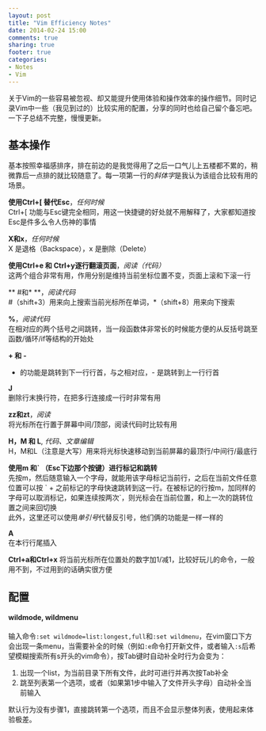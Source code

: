 ```yaml
---
layout: post
title: "Vim Efficiency Notes"
date: 2014-02-24 15:00
comments: true
sharing: true
footer: true
categories: 
- Notes
- Vim
---
```


关于Vim的一些容易被忽视、却又能提升使用体验和操作效率的操作细节。同时记录Vim中一些（我见到过的）比较实用的配置，分享的同时也给自己留个备忘吧。
一下子总结不完整，慢慢更新。

<!-- more -->

基本操作
-----
基本按照幸福感排序，排在前边的是我觉得用了之后一口气儿上五楼都不累的，稍微靠后一点排的就比较随意了。每一项第一行的*斜体字*是我认为该组合比较有用的场景。

**使用Ctrl+[ 替代Esc**，*任何时候*</br>
Ctrl+[ 功能与Esc键完全相同，用这一快捷键的好处就不用解释了，大家都知道按Esc是件多么令人伤神的事情



**X和x**，*任何时候*</br>
X 是退格（Backspace），x 是删除（Delete）



**使用Ctrl+e 和 Ctrl+y逐行翻滚页面**，*阅读（代码）*</br>
这两个组合非常有用，作用分别是维持当前坐标位置不变，页面上滚和下滚一行



** #和\* **，*阅读代码*</br>
\#（shift+3）用来向上搜索当前光标所在单词，\*（shift+8）用来向下搜索



**%**，*阅读代码*</br>
在相对应的两个括号之间跳转，当一段函数体非常长的时候能方便的从反括号跳至函数/循环/if等结构的开始处




**+ 和 -**</br>
+ 的功能是跳转到下一行行首，与之相对应，- 是跳转到上一行行首



**J**</br>
删除行末换行符，在把多行连接成一行时非常有用



**zz和zt**，*阅读*</br>
将光标所在行置于屏幕中间/顶部，阅读代码时比较有用



**H，M 和 L**, *代码、文章编辑*</br>
H，M和L（注意是大写）用来将光标快速移动到当前屏幕的最顶行/中间行/最底行



**使用m 和\` （Esc下边那个按键）进行标记和跳转**</br>
先按m，然后随意输入一个字母，就能用该字母标记当前行，之后在当前文件任意位置可以按 \` + 之前标记的字母快速跳转到这一行。在被标记的行按m，加同样的字母可以取消标记，如果连续按两次\`，则光标会在当前位置，和上一次的跳转位置之间来回切换</br>
此外，这里还可以使用*单引号*代替反引号，他们俩的功能是一样一样的



**A**</br>
在本行行尾插入




**Ctrl+a和Ctrl+x**
将当前光标所在位置处的数字加1/减1，比较好玩儿的命令，一般用不到，不过用到的话确实很方便




配置
-----

#### wildmode, wildmenu
输入命令`:set wildmode=list:longest,full`和`:set wildmenu`，在vim窗口下方会出现一条menu，当需要补全的时候（例如`:e`命令打开新文件，或者输入`:s`后希望模糊搜索所有s开头的vim命令），按Tab键时自动补全时行为会变为：

1. 出现一个list，为当前目录下所有文件，此时可进行并再次按Tab补全
2. 跳至列表第一个选项，或者（如果第1步中输入了文件开头字母）自动补全当前输入

默认行为没有步骤1，直接跳转第一个选项，而且不会显示整体列表，使用起来体验极差。

<!-- 字符串匹配、替换 -->
